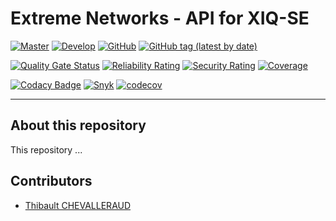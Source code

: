 # Extreme Networks - API for XIQ-SE

[![Master](https://github.com/tchevalleraud/extremenetworks-api-xiqse/actions/workflows/master.yml/badge.svg)](https://github.com/tchevalleraud/extremenetworks-api-xiqse/actions/workflows/master.yml)
[![Develop](https://github.com/tchevalleraud/extremenetworks-api-xiqse/actions/workflows/develop.yml/badge.svg)](https://github.com/tchevalleraud/extremenetworks-api-xiqse/actions/workflows/develop.yml)
[![GitHub](https://img.shields.io/github/license/tchevalleraud/extremenetworks-api-xiqse?label=Licence)](https://github.com/tchevalleraud/extremenetworks-api-xiqse/blob/master/LICENSE.md)
[![GitHub tag (latest by date)](https://img.shields.io/github/v/tag/tchevalleraud/extremenetworks-api-xiqse?label=Version)](https://github.com/tchevalleraud/extremenetworks-api-xiqse/tags)

[![Quality Gate Status](https://sonarcloud.io/api/project_badges/measure?project=tchevalleraud_extremenetworks-api-xiqse&metric=alert_status)](https://sonarcloud.io/summary/new_code?id=tchevalleraud_extremenetworks-api-xiqse)
[![Reliability Rating](https://sonarcloud.io/api/project_badges/measure?project=tchevalleraud_extremenetworks-api-xiqse&metric=reliability_rating)](https://sonarcloud.io/summary/new_code?id=tchevalleraud_extremenetworks-api-xiqse)
[![Security Rating](https://sonarcloud.io/api/project_badges/measure?project=tchevalleraud_extremenetworks-api-xiqse&metric=security_rating)](https://sonarcloud.io/summary/new_code?id=tchevalleraud_extremenetworks-api-xiqse)
[![Coverage](https://sonarcloud.io/api/project_badges/measure?project=tchevalleraud_extremenetworks-api-xiqse&metric=coverage)](https://sonarcloud.io/summary/new_code?id=tchevalleraud_extremenetworks-api-xiqse)

[![Codacy Badge](https://app.codacy.com/project/badge/Grade/960df8cbb5ef4ab69a05e2635891168e)](https://www.codacy.com/gh/tchevalleraud/extremenetworks-api-xiqse/dashboard?utm_source=github.com&amp;utm_medium=referral&amp;utm_content=tchevalleraud/extremenetworks-api-xiqse&amp;utm_campaign=Badge_Grade)
[![Snyk](https://snyk-widget.herokuapp.com/badge/composer/snyk/tchevalleraud/extremenetworks-api-xiqse/badge.svg)](https://app.snyk.io/org/tchevalleraud/project/)
[![codecov](https://codecov.io/gh/tchevalleraud/extremenetworks-api-xiqse/branch/master/graph/badge.svg?token=LMV2YDDHU6)](https://codecov.io/gh/tchevalleraud/extremenetworks-api-xiqse)

---

## About this repository

This repository ...

## Contributors
- [Thibault CHEVALLERAUD](http://github.com/tchevalleraud)